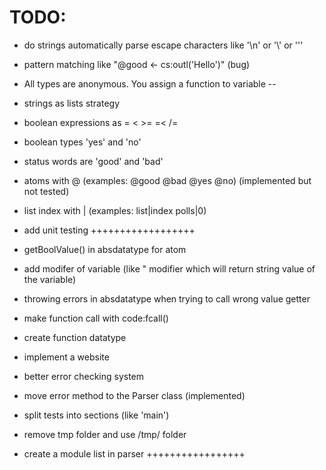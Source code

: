 # TODO:

* do strings automatically parse escape characters like '\n' or '\\' or '\''

* pattern matching like "@good <- cs:outl('Hello')" (bug)

* All types are anonymous. You assign a function to variable --

* strings as lists strategy

* boolean expressions as = < >= =< /=

* boolean types 'yes' and 'no'

* status words are 'good' and 'bad'

* atoms with @ (examples: @good @bad @yes @no) (implemented but not tested)

* list index with | (examples: list|index polls|0)

* add unit testing ++++++++++++++++++

* getBoolValue() in absdatatype for atom

* add modifer of variable (like " modifier which will return string value of the variable)

* throwing errors in absdatatype when trying to call wrong value getter

* make function call with code:fcall()

* create function datatype

* implement a website

* better error checking system

* move error method to the Parser class (implemented)

* split tests into sections (like 'main')

* remove tmp folder and use /tmp/ folder

* create a module list in parser +++++++++++++++++
